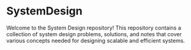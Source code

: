 # SystemDesign
Welcome to the System Design repository! This repository contains a collection of system design problems, solutions, and notes that cover various concepts needed for designing scalable and efficient systems.
